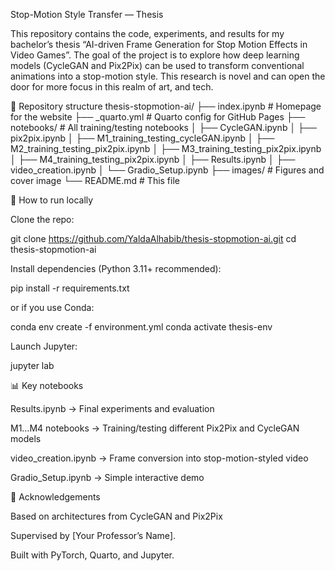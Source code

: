 Stop-Motion Style Transfer — Thesis

This repository contains the code, experiments, and results for my bachelor’s thesis “AI-driven Frame Generation for Stop Motion Effects in Video Games”.
The goal of the project is to explore how deep learning models (CycleGAN and Pix2Pix) can be used to transform conventional animations into a stop-motion style. 
This research is novel and can open the door for more focus in this realm of art, and tech.


📂 Repository structure
thesis-stopmotion-ai/
├── index.ipynb         # Homepage for the website
├── _quarto.yml         # Quarto config for GitHub Pages
├── notebooks/          # All training/testing notebooks
│   ├── CycleGAN.ipynb
│   ├── pix2pix.ipynb
│   ├── M1_training_testing_cycleGAN.ipynb
│   ├── M2_training_testing_pix2pix.ipynb
│   ├── M3_training_testing_pix2pix.ipynb
│   ├── M4_training_testing_pix2pix.ipynb
│   ├── Results.ipynb
│   ├── video_creation.ipynb
│   └── Gradio_Setup.ipynb
├── images/             # Figures and cover image
└── README.md           # This file

🚀 How to run locally

Clone the repo:

git clone https://github.com/YaldaAlhabib/thesis-stopmotion-ai.git
cd thesis-stopmotion-ai


Install dependencies (Python 3.11+ recommended):

pip install -r requirements.txt


or if you use Conda:

conda env create -f environment.yml
conda activate thesis-env


Launch Jupyter:

jupyter lab

📊 Key notebooks

Results.ipynb → Final experiments and evaluation

M1…M4 notebooks → Training/testing different Pix2Pix and CycleGAN models

video_creation.ipynb → Frame conversion into stop-motion-styled video

Gradio_Setup.ipynb → Simple interactive demo



🙋 Acknowledgements

Based on architectures from CycleGAN and Pix2Pix

Supervised by [Your Professor’s Name].

Built with PyTorch, Quarto, and Jupyter.
